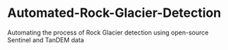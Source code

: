 # Automated-Rock-Glacier-Detection
Automating the process of Rock Glacier detection using open-source Sentinel and TanDEM data
